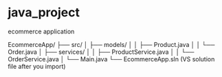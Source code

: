 # java_project
ecommerce application 

EcommerceApp/
 ├── src/
 │   ├── models/
 │   │    ├── Product.java
 │   │    └── Order.java
 │   ├── services/
 │   │    ├── ProductService.java
 │   │    └── OrderService.java
 │   └── Main.java
 └── EcommerceApp.sln (VS solution file after you import)

